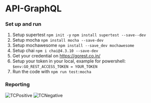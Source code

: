 # API-GraphQL

### Set up and run
1. Setup supertest ```npm init -y``` ```npm install supertest --save--dev```
2. Setup mocha ```npm install mocha --save-dev```
3. Setup mochawesome ```npm install --save_dev mochawesome```
4. Setup chai ```npm i chai@4.3.10 --save-dev```
5. Get your credential on https://gorest.co.in/
6. Setup your token in your local, example for powershell: ```$env:GO_REST_ACCESS_TOKEN = YOUR_TOKEN```
7. Run the code with ```npm run test:mocha```

### Reporting
![TCPositive](https://github.com/salmahanfh/API-GraphQL/assets/112612620/51a1e75c-6151-4226-948c-27b1250b219d)
![TCNegative](https://github.com/salmahanfh/API-GraphQL/assets/112612620/c42f2667-a943-4a89-a2c8-c7767d0c9b7b)

